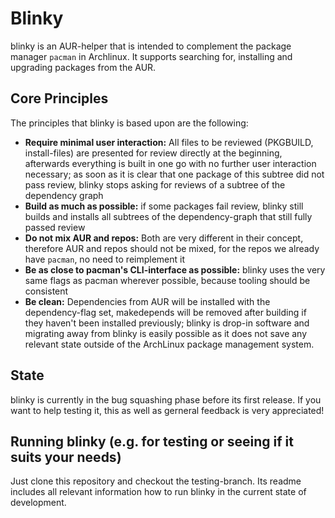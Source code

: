 # Blinky

blinky is an AUR-helper that is intended to complement the package manager `pacman` in Archlinux.
It supports searching for, installing and upgrading packages from the AUR.


## Core Principles

The principles that blinky is based upon are the following:

  * **Require minimal user interaction:** All files to be reviewed (PKGBUILD, install-files) are presented for review directly at the beginning, afterwards everything is built in one go with no further user interaction necessary; as soon as it is clear that one package of this subtree did not pass review, blinky stops asking for reviews of a subtree of the dependency graph 
  * **Build as much as possible:** if some packages fail review, blinky still builds and installs all subtrees of the dependency-graph that still fully passed review
  * **Do not mix AUR and repos:** Both are very different in their concept, therefore AUR and repos should not be mixed, for the repos we already have `pacman`, no need to reimplement it
  * **Be as close to pacman's CLI-interface as possible:** blinky uses the very same flags as pacman wherever possible, because tooling should be consistent
  * **Be clean:** Dependencies from AUR will be installed with the dependency-flag set, makedepends will be removed after building if they haven't been installed previously; blinky is drop-in software and migrating away from blinky is easily possible as it does not save any relevant state outside of the ArchLinux package management system.


## State

blinky is currently in the bug squashing phase before its first release. If you want to help testing it, this as well as gerneral feedback is very appreciated!


## Running blinky (e.g. for testing or seeing if it suits your needs)

Just clone this repository and checkout the testing-branch. Its readme includes all relevant information how to run blinky in the current state of development.
